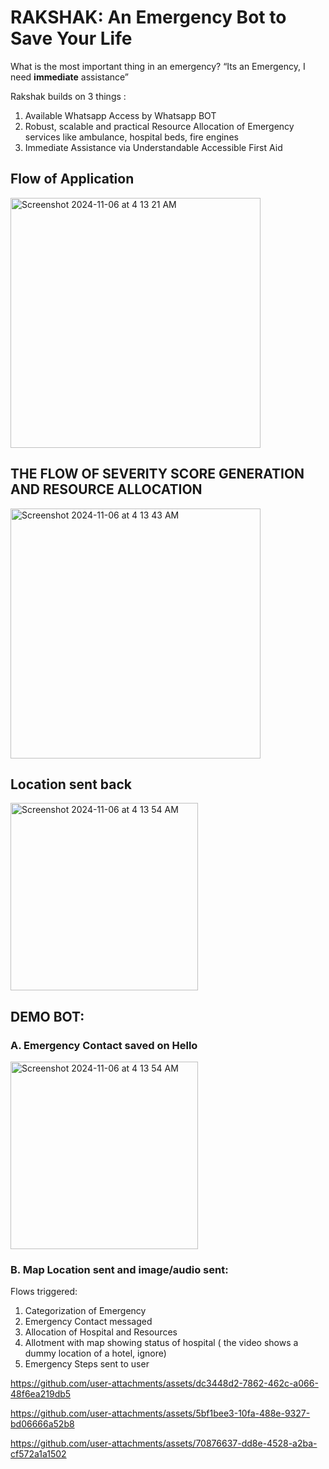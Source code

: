 # RAKSHAK: An Emergency Bot to Save Your Life
What is the most important thing in an emergency? 
“Its an Emergency, I need **immediate** assistance”

Rakshak builds on 3 things :
1. Available Whatsapp Access by Whatsapp BOT
2. Robust, scalable and practical Resource Allocation of Emergency services like ambulance, hospital beds, fire engines
3. Immediate Assistance via Understandable Accessible First Aid 

## Flow of Application
<img width="400" alt="Screenshot 2024-11-06 at 4 13 21 AM" src="https://github.com/user-attachments/assets/f09993db-63c9-4daf-b950-078e22b42a79">

## THE FLOW OF SEVERITY SCORE GENERATION AND RESOURCE ALLOCATION
<img width="400" alt="Screenshot 2024-11-06 at 4 13 43 AM" src="https://github.com/user-attachments/assets/82864ec7-84e5-4392-beab-9cad4afda498">

## Location sent back
<img width="300" alt="Screenshot 2024-11-06 at 4 13 54 AM" src="https://github.com/user-attachments/assets/63039c67-7f51-4291-bc6d-ffd59c339ac5">

## DEMO BOT:
### A. Emergency Contact saved on Hello
<img width="300" alt="Screenshot 2024-11-06 at 4 13 54 AM" src="https://github.com/user-attachments/assets/4e1efa47-6660-4c27-89d1-d58b3d29b615">

### B. Map Location sent and image/audio sent:

Flows triggered:
1. Categorization of Emergency
2. Emergency Contact messaged
3. Allocation of Hospital and Resources
4. Allotment with map showing status of hospital 
( the video shows a dummy location of a hotel, ignore)
5. Emergency Steps sent to user

https://github.com/user-attachments/assets/dc3448d2-7862-462c-a066-48f6ea219db5

https://github.com/user-attachments/assets/5bf1bee3-10fa-488e-9327-bd06666a52b8



https://github.com/user-attachments/assets/70876637-dd8e-4528-a2ba-cf572a1a1502

